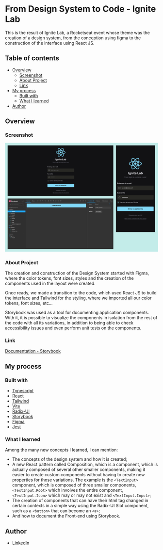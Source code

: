 # From Design System to Code - Ignite Lab

This is the result of Ignite Lab, a Rocketseat event whose theme was the creation of a design system, from the conception using figma to the construction of the interface using React JS.

## Table of contents

- [Overview](#overview)
  - [Screenshot](#screenshot)
  - [About Project](#about-project)
  - [Link](#link)
- [My process](#my-process)
  - [Built with](#built-with)
  - [What I learned](#what-i-learned)
- [Author](#author)

## Overview

### Screenshot

![](./src/assets/screenshot.png)

### About Project

The creation and construction of the Design System started with Figma, where the color tokens, font sizes, styles and the creation of the components used in the layout were created.

Once ready, we made a transition to the code, which used React JS to build the interface and Tailwind for the styling, where we imported all our color tokens, font sizes, etc...

Storybook was used as a tool for documenting application components. With it, it is possible to visualize the components in isolation from the rest of the code with all its variations, in addition to being able to check accessibility issues and even perform unit tests on the components.

### Link

[Documentation - Storybook](https://kevenpacheco.github.io/ignite-lab-design-system/?path=/story/pages-sign-in--default&globals=backgrounds.value:!hex(333333);backgrounds.grid:false)

## My process

### Built with

- [Typescript](https://www.typescriptlang.org/)
- [React](https://reactjs.org/)
- [Tailwind](https://tailwindcss.com/)
- [Vite](https://vitejs.dev/)
- [Radix-UI](https://www.radix-ui.com/)
- [Storybook](https://storybook.js.org/)
- [Figma](https://www.figma.com/)
- [Jest](https://jestjs.io/pt-BR/)

### What I learned

Among the many new concepts I learned, I can mention:
- The concepts of the design system and how it is created;
- A new React pattern called Composition, which is a component, which is actually composed of several other smaller components, making it easier to create custom components without having to create new properties for those variations. The example is the `<TextInput>` component, which is composed of three smaller components, `<TextInput.Root>` which involves the entire component, `<TextInput.Icon>` which may or may not exist and `<TextInput.Input>`;
- The creation of components that can have their html tag changed in certain contexts in a simple way using the Radix-UI Slot component, such as a `<button>` that can become an `<a>`;
- And how to document the Front-end using Storybook.

## Author

- [LinkedIn](https://www.linkedin.com/in/kevenpacheco/)
